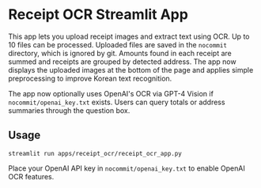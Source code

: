# Receipt OCR Streamlit App

This app lets you upload receipt images and extract text using OCR. Up to 10 files
can be processed. Uploaded files are saved in the `nocommit` directory, which is
ignored by git. Amounts found in each receipt are summed and receipts are grouped
by detected address. The app now displays the uploaded images at the bottom of the
page and applies simple preprocessing to improve Korean text recognition.

The app now optionally uses OpenAI's OCR via GPT-4 Vision if `nocommit/openai_key.txt` exists. Users can query totals or address summaries through the question box.

## Usage
```
streamlit run apps/receipt_ocr/receipt_ocr_app.py
```

Place your OpenAI API key in `nocommit/openai_key.txt` to enable OpenAI OCR features.
